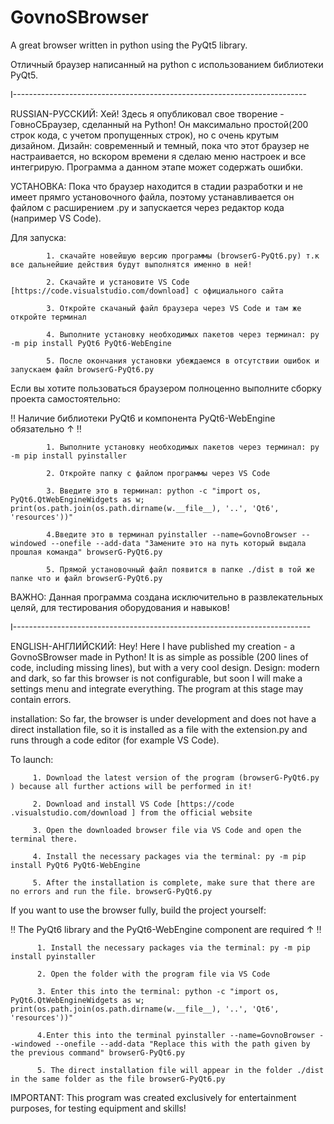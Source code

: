 # GovnoSBrowser
A great browser written in python using the PyQt5 library.

Отличный браузер написанный на python с использованием библиотеки PyQt5.

I-------------------------------------------------------------------------

RUSSIAN-РУССКИЙ: Хей! Здесь я опубликовал свое творение - ГовноСБраузер, сделанный на Python! Он максимально простой(200 строк кода, с учетом пропущенных строк), но с очень крутым дизайном. Дизайн: современный и темный, пока что этот браузер не настраивается, но вскором времени я сделаю меню настроек и все интегрирую. Программа а данном этапе может содержать ошибки.

УСТАНОВКА: Пока что браузер находится в стадии разработки и не имеет прямго установочного файла, поэтому устанавливается он файлом с расширением .py и запускается через редактор кода (например VS Code).

Для запуска: 

            1. скачайте новейшую версию программы (browserG-PyQt6.py) т.к все дальнейшие действия будут выполнятся именно в ней!
        
            2. Скачайте и установите VS Code [https://code.visualstudio.com/download] с официального сайтa
            
            3. Откройте скачаный файл браузера через VS Code и там же откройте терминал

            4. Выполните установку необходимых пакетов через терминал: py -m pip install PyQt6 PyQt6-WebEngine

            5. После окончания установки убеждаемся в отсутствии ошибок и запускаем файл browserG-PyQt6.py

Если вы хотите пользоваться браузером полноценно выполните сборку проекта самостоятельно:
     
‼️ Наличие библиотеки PyQt6 и компонента PyQt6-WebEngine обязательно ↑ ‼️

            1. Выполните установку необходимых пакетов через терминал: py -m pip install pyinstaller
            
            2. Откройте папку с файлом программы через VS Code
            
            3. Введите это в терминал: python -c "import os, PyQt6.QtWebEngineWidgets as w; print(os.path.join(os.path.dirname(w.__file__), '..', 'Qt6', 'resources'))"
            
            4.Введите это в терминал pyinstaller --name=GovnoBrowser --windowed --onefile --add-data "Замените это на путь который выдала прошлая команда" browserG-PyQt6.py
            
            5. Прямой установочный файл появится в папке ./dist в той же папке что и файл browserG-PyQt6.py
      


ВАЖНО: Данная программа создана исключительно в развлекательных целяй, для тестирования оборудования и навыков! 

I--------------------------------------------------------------------------

ENGLISH-АНГЛИЙСКИЙ: Hey! Here I have published my creation - a GovnoSBrowser made in Python! It is as simple as possible (200 lines of code, including missing lines), but with a very cool design. Design: modern and dark, so far this browser is not configurable, but soon I will make a settings menu and integrate everything. The program at this stage may contain errors.

installation: So far, the browser is under development and does not have a direct installation file, so it is installed as a file with the extension.py and runs through a code editor (for example VS Code).

To launch: 

         1. Download the latest version of the program (browserG-PyQt6.py ) because all further actions will be performed in it!

         2. Download and install VS Code [https://code .visualstudio.com/download ] from the official website

         3. Open the downloaded browser file via VS Code and open the terminal there.

         4. Install the necessary packages via the terminal: py -m pip install PyQt6 PyQt6-WebEngine

         5. After the installation is complete, make sure that there are no errors and run the file. browserG-PyQt6.py

If you want to use the browser fully, build the project yourself:

‼️ The PyQt6 library and the PyQt6-WebEngine component are required ↑ ‼️

          1. Install the necessary packages via the terminal: py -m pip install pyinstaller

          2. Open the folder with the program file via VS Code

          3. Enter this into the terminal: python -c "import os, PyQt6.QtWebEngineWidgets as w; print(os.path.join(os.path.dirname(w.__file__), '..', 'Qt6', 'resources'))"

          4.Enter this into the terminal pyinstaller --name=GovnoBrowser --windowed --onefile --add-data "Replace this with the path given by the previous command" browserG-PyQt6.py

          5. The direct installation file will appear in the folder ./dist in the same folder as the file browserG-PyQt6.py
          

IMPORTANT: This program was created exclusively for entertainment purposes, for testing equipment and skills!


